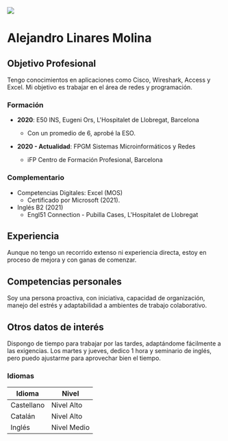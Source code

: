 <img src="F5OAy_rXAAAsea2.png">

# **Alejandro Linares Molina**

## Objetivo Profesional
Tengo conocimientos en aplicaciones como Cisco, Wireshark, Access y Excel. Mi objetivo es trabajar en el área de redes y programación.

### Formación
- **2020**: E50 INS, Eugeni Ors, L'Hospitalet de Llobregat, Barcelona
  - Con un promedio de 6, aprobé la ESO.
  
- **2020 - Actualidad**: FPGM Sistemas Microinformáticos y Redes
  - iFP Centro de Formación Profesional, Barcelona

### Complementario
- Competencias Digitales: Excel (MOS) 
  - Certificado por Microsoft (2021).
- Inglés B2 (2021)
  - Engl51 Connection - Pubilla Cases, L'Hospitalet de Llobregat

## Experiencia
Aunque no tengo un recorrido extenso ni experiencia directa, estoy en proceso de mejora y con ganas de comenzar.

## Competencias personales
Soy una persona proactiva, con iniciativa, capacidad de organización, manejo del estrés y adaptabilidad a ambientes de trabajo colaborativo.

## Otros datos de interés
Dispongo de tiempo para trabajar por las tardes, adaptándome fácilmente a las exigencias. Los martes y jueves, dedico 1 hora y seminario de inglés, pero puedo ajustarme para aprovechar bien el tiempo.

### Idiomas
| Idioma     | Nivel       |
|------------|-------------|
| Castellano | Nivel Alto  |
| Catalán    | Nivel Alto  |
| Inglés     | Nivel Medio |

